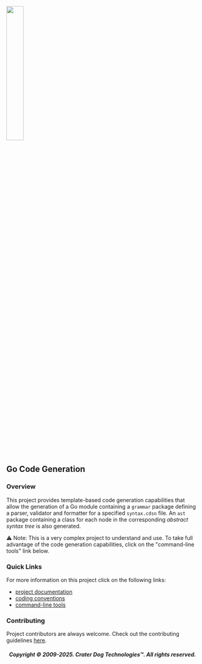 [<img src="https://craterdog.com/images/CraterDog.png" width="30%">](https://craterdog.com)

## Go Code Generation

### Overview
This project provides template-based code generation capabilities that allow
the generation of a Go module containing a `grammar` package defining a parser,
validator and formatter for a specified `syntax.cdsn` file.  An `ast` package
containing a class for each node in the corresponding _abstract syntax tree_ is
also generated.

⚠️  Note: This is a very complex project to understand and use.  To take full
advantage of the code generation capabilities, click on the "command-line tools"
link below.

### Quick Links
For more information on this project click on the following links:
 * [project documentation](https://github.com/craterdog/go-code-generation/wiki)
 * [coding conventions](https://github.com/craterdog/go-development-tools/wiki/Coding-Conventions)
 * [command-line tools](https://github.com/craterdog/go-development-tools/wiki)

### Contributing
Project contributors are always welcome. Check out the contributing guidelines
[here](https://github.com/craterdog/go-code-generation/blob/main/.github/CONTRIBUTING.md).

<H5 align="center"> Copyright © 2009-2025. Crater Dog Technologies™. All rights reserved. </H5>
